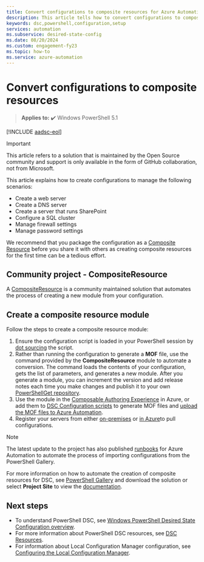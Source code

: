 ```yaml
---
title: Convert configurations to composite resources for Azure Automation State Configuration
description: This article tells how to convert configurations to composite resources for Azure Automation State Configuration.
keywords: dsc,powershell,configuration,setup
services: automation
ms.subservice: desired-state-config
ms.date: 08/20/2024
ms.custom: engagement-fy23
ms.topic: how-to
ms.service: azure-automation
---
```


# Convert configurations to composite resources

> **Applies to:** :heavy_check_mark: Windows PowerShell 5.1

[!INCLUDE [aadsc-eol](~/includes/dsc-automation/aadsc-eol.md)]

> [!IMPORTANT]
> This article refers to a solution that is maintained by the Open Source community and support is
> only available in the form of GitHub collaboration, not from Microsoft.

This article explains how to create configurations to manage the following scenarios:

- Create a web server
- Create a DNS server
- Create a server that runs SharePoint
- Configure a SQL cluster
- Manage firewall settings
- Manage password settings

We recommend that you package the configuration as a [Composite Resource][08] before you share it
with others as creating composite resources for the first time can be a tedious effort.

## Community project - CompositeResource

A [CompositeResource][11] is a community maintained solution that automates the process of creating
a new module from your configuration.

## Create a composite resource module

Follow the steps to create a composite resource module:

1. Ensure the configuration script is loaded in your PowerShell session by [dot sourcing][10] the script.
1. Rather than running the configuration to generate a **MOF** file, use the command provided by the
   **CompositeResource** module to automate a conversion. The command loads the contents of your
   configuration, gets the list of parameters, and generates a new module. After you generate a
   module, you can increment the version and add release notes each time you make changes and
   publish it to your own [PowerShellGet repository][12].
1. Use the module in the [Composable Authoring Experience][03] in Azure, or add them to
   [DSC Configuration scripts][05] to generate MOF files and
   [upload the MOF files to Azure Automation][04].
1. Register your servers from either [on-premises][02] or [in Azure][01]to pull configurations.

> [!NOTE]
> The latest update to the project has also published [runbooks][13] for Azure Automation to
> automate the process of importing configurations from the PowerShell Gallery.

For more information on how to automate the creation of composite resources for DSC, see
[PowerShell Gallery][14] and download the solution or select **Project Site** to view the
[documentation][11].

## Next steps

- To understand PowerShell DSC, see [Windows PowerShell Desired State Configuration overview][07].
- For more information about PowerShell DSC resources, see [DSC Resources][09].
- For information about Local Configuration Manager configuration, see
  [Configuring the Local Configuration Manager][06].

<!-- link references -->
[01]: ./automation-dsc-onboarding.md#enable-azure-vms
[02]: ./automation-dsc-onboarding.md#enable-physicalvirtual-linux-machines
[03]: ./compose-configurationwithcompositeresources.md
[04]: ./tutorial-configure-servers-desired-state.md#create-and-upload-a-configuration-to-azure-automation
[05]: /powershell/dsc/configurations/configurations
[06]: /powershell/dsc/managing-nodes/metaconfig
[07]: /powershell/dsc/overview
[08]: /powershell/dsc/resources/authoringresourcecomposite
[09]: /powershell/dsc/resources/resources
[10]: https://devblogs.microsoft.com/scripting/how-to-reuse-windows-powershell-functions-in-scripts/
[11]: https://github.com/microsoft/compositeresource
[12]: https://powershellexplained.com/2018-03-03-Powershell-Using-a-NuGet-server-for-a-PSRepository/?utm_source=blog&utm_medium=blog&utm_content=psscriptrepo
[13]: https://www.powershellgallery.com/packages?q=DscGallerySamples
[14]: https://www.powershellgallery.com/packages/compositeresource/
